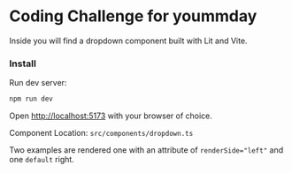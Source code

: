 # Coding Challenge for yoummday

Inside you will find a dropdown component built with Lit and Vite.

### Install
Run dev server:

```bash
npm run dev
```


Open [http://localhost:5173](http://localhost:5173) with your browser of choice.

Component Location: `src/components/dropdown.ts`

Two examples are rendered one with an attribute of `renderSide="left"` and one `default` right.
